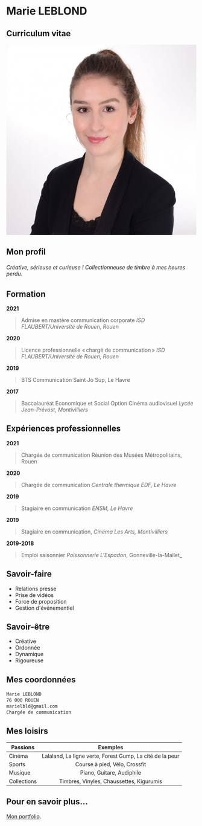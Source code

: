 # Marie LEBLOND
## Curriculum vitae

![photo de marie leblond](https://github.com/marieleblond2407/CV/blob/main/Photo%20CV.jpg)



## Mon profil
###### Créative, sérieuse et curieuse ! Collectionneuse de timbre à mes heures perdu.

## Formation
**2021**
> Admise en mastère communication corporate
_ISD FLAUBERT/Université de Rouen, Rouen_

**2020**
> Licence professionnelle « chargé de communication »
_ISD FLAUBERT/Université de Rouen, Rouen_

**2019**
> BTS Communication 
> Saint Jo Sup, Le Havre

**2017**
> Baccalauréat Economique et Social 
Option Cinéma audiovisuel
_Lycée Jean-Prévost, Montivilliers_

## Expériences professionnelles

**2021**
>  Chargée de communication 
Réunion des Musées Métropolitains, Rouen

**2020**
> Chargée de communication 
_Centrale thermique EDF, Le Havre_

**2019**
> Stagiaire en communication 
_ENSM, Le Havre_

**2019**
> Stagiaire en communication,
_Cinéma Les Arts, Montivilliers_

**2019-2018**
> Emploi saisonnier 
_Poissonnerie L'Espadon_, Gonneville-la-Mallet_





## Savoir-faire

* Relations presse
* Prise de vidéos
* Force de proposition
* Gestion d'événementiel


## Savoir-être

* Créative
* Ordonnée 
* Dynamique
* Rigoureuse

## Mes coordonnées

```
Marie LEBLOND
76 000 ROUEN
marielbld@gmail.com
Chargée de communication
```
## Mes loisirs

| Passions  | Exemples |
| ------------- |:-------------:|
| Cinéma     | Lalaland, La ligne verte, Forest Gump, La cité de la peur   |
| Sports    | Course à pied, Vélo, Crossfit   |
| Musique     | Piano, Guitare, Audiphile   |
| Collections     | Timbres, Vinyles, Chaussettes, Kigurumis     |



## Pour en savoir plus...

 [Mon portfolio](https://marieleblond2000.wixsite.com/website-3).
